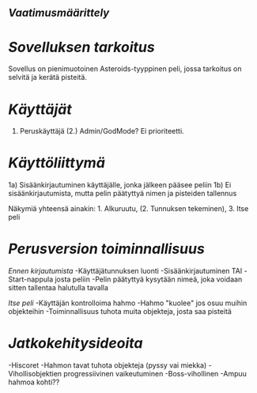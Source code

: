 ## *Vaatimusmäärittely*

# *Sovelluksen tarkoitus*
Sovellus on pienimuotoinen Asteroids-tyyppinen peli, jossa tarkoitus on selvitä
ja kerätä pisteitä.

# *Käyttäjät*
1. Peruskäyttäjä
(2.) Admin/GodMode? Ei prioriteetti.

# *Käyttöliittymä*
1a) Sisäänkirjautuminen käyttäjälle, jonka jälkeen pääsee peliin
1b) Ei sisäänkirjautumista, mutta pelin päätyttyä nimen ja pisteiden tallennus

Näkymiä yhteensä ainakin: 1. Alkuruutu, (2. Tunnuksen tekeminen), 3. Itse peli

# *Perusversion toiminnallisuus*
_Ennen kirjautumista_
-Käyttäjätunnuksen luonti
-Sisäänkirjautuminen
TAI
-Start-nappula josta peliin
-Pelin päätyttyä kysytään nimeä, joka voidaan sitten tallentaa halutulla tavalla

 _Itse peli_
-Käyttäjän kontrolloima hahmo
-Hahmo "kuolee" jos osuu muihin objekteihin
-Toiminnallisuus tuhota muita objekteja, josta saa pisteitä

# *Jatkokehitysideoita*
-Hiscoret
-Hahmon tavat tuhota objekteja (pyssy vai miekka)
-Vihollisobjektien progressiivinen vaikeutuminen
-Boss-vihollinen
	-Ampuu hahmoa kohti??
